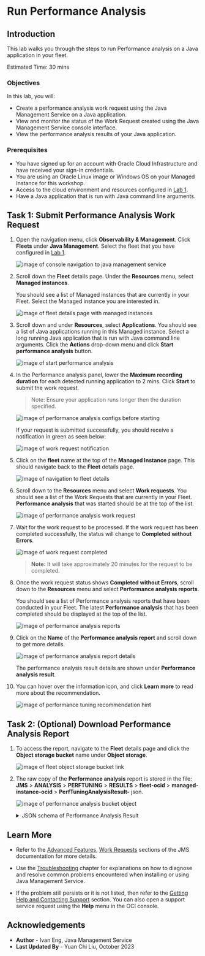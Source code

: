 # Run Performance Analysis

## Introduction

This lab walks you through the steps to run Performance analysis on a Java application in your fleet.

Estimated Time: 30 mins

### Objectives

In this lab, you will:

* Create a performance analysis work request using the Java Management Service on a Java application.
* View and monitor the status of the Work Request created using the Java Management Service console interface.
* View the performance analysis results of your Java application.

### Prerequisites

* You have signed up for an account with Oracle Cloud Infrastructure and have received your sign-in credentials.
* You are using an Oracle Linux image or Windows OS on your Managed Instance for this workshop.
* Access to the cloud environment and resources configured in [Lab 1](?lab=set-up-and-enable-advanced-features-on-java-management-service).
* Have a Java application that is run with Java command line arguments.

## Task 1: Submit Performance Analysis Work Request

1. Open the navigation menu, click **Observability & Management**. Click **Fleets** under **Java Management**. Select the fleet that you have configured in [Lab 1](?lab=set-up-and-enable-advanced-features-on-java-management-service).

   ![image of console navigation to java management service](images/console-navigation-jms.png)

2. Scroll down the **Fleet** details page. Under the **Resources** menu, select **Managed instances**.

   You should see a list of Managed instances that are currently in your Fleet. Select the Managed instance you are interested in.

   ![image of fleet details page with managed instances](images/fleet-managed-instances.png)

3. Scroll down and under **Resources**, select **Applications**. You should see a list of Java applications running in this Managed instance. Select a long running Java application that is run with Java command line arguments. Click the **Actions** drop-down menu and click **Start performance analysis** button.

   ![image of start performance analysis](images/managed-instance-applications-start-perf-analysis.png)

4. In the Performance analysis panel, lower the **Maximum recording duration** for each detected running application to 2 mins. Click **Start** to submit the work request.

   > Note: Ensure your application runs longer then the duration specified.

   ![image of performance analysis configs before starting](images/perf-analysis-config-start.png)

   If your request is submitted successfully, you should receive a notification in green as seen below:

   ![image of work request notification](images/perf-analysis-work-request-started-notification.png)

5. Click on the **fleet** name at the top of the **Managed Instance** page. This should navigate back to the **Fleet** details page.

   ![image of navigation to fleet details](images/managed-instance-to-fleet-navigation.png)

6. Scroll down to the **Resources** menu and select **Work requests**. You should see a list of the Work Requests that are currently in your Fleet. **Performance analysis** that was started should be at the top of the list.

   ![image of performance analysis work request](images/perf-analysis-work-request-in-progress.png)

7. Wait for the work request to be processed. If the work request has been completed successfully, the status will change to **Completed without Errors**.

   ![image of work request completed](images/perf-analysis-work-request-completed.png)

   >**Note:** It will take approximately 20 minutes for the request to be completed.

8. Once the work request status shows **Completed without Errors**, scroll down to the **Resources** menu and select **Performance analysis reports**.

   You should see a list of Performance analysis reports that have been conducted in your Fleet. The latest **Performance analysis** that has been completed should be displayed at the top of the list.

   ![image of performance analysis reports](images/perf-analysis-reports.png)

9. Click on the **Name** of the **Performance analysis report** and scroll down to get more details.

   ![image of performance analysis report details](images/perf-analysis-report-details.png)

   The performance analysis result details are shown under **Performance analysis result**.

10. You can hover over the information icon, and click **Learn more** to read more about the recommendation.

    ![image of performance tuning recommendation hint](images/perf-analysis-summary-hint.png)

## Task 2: (Optional) Download Performance Analysis Report

1. To access the report, navigate to the **Fleet** details page and click the **Object storage bucket** name under **Object storage**.

   ![image of fleet object storage bucket link](images/fleet-bucket-link.png)

2. The raw copy of the **Performance analysis** report is stored in the file: **JMS** > **ANALYSIS** > **PERFTUNING** > **RESULTS** > **fleet-ocid** > **managed-instance-ocid** > **PerfTuningAnalysisResult-** json.

   ![image of performance analysis bucket object](images/perf-analysis-result-download.png)

    <details>
      <summary>JSON schema of Performance Analysis Result</summary>

      ```javascript
      {
        applicationName: string,
        applicationId: string,
        applicationInstallationId: string,
        jfrFileName: string,
        timeAnalyzed: date-time,
        summary: {
            warnings: [
                {
                    key: int,
                    code: string,
                    description: string,
                    message: string,
                    currentVMOptions: string,
                    recommendedVMOptions: string,
                    detailsLink: url,
                    comment: string
                }
            ]
        },
        version: string
      }
      ```
    </details>

## Learn More

* Refer to the [Advanced Features](https://docs.oracle.com/en-us/iaas/jms/doc/advanced-features.html), [Work Requests](https://docs.oracle.com/en-us/iaas/jms/doc/using-java-management-service.html#GUID-77AEEBC0-93A5-4E99-96D6-BEE0FEE4539F) sections of the JMS documentation for more details.

* Use the [Troubleshooting](https://docs.oracle.com/en-us/iaas/jms/doc/troubleshooting.html#GUID-2D613C72-10F3-4905-A306-4F2673FB1CD3) chapter for explanations on how to diagnose and resolve common problems encountered when installing or using Java Management Service.

* If the problem still persists or it is not listed, then refer to the [Getting Help and Contacting Support](https://docs.oracle.com/en-us/iaas/Content/GSG/Tasks/contactingsupport.htm) section. You can also open a support service request using the **Help** menu in the OCI console.

## Acknowledgements

* **Author** - Ivan Eng, Java Management Service
* **Last Updated By** - Yuan Chi Liu, October 2023

